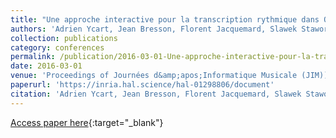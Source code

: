 ```yaml
---
title: "Une approche interactive pour la transcription rythmique dans OpenMusic"
authors: 'Adrien Ycart, Jean Bresson, Florent Jacquemard, Slawek Staworko'
collection: publications
category: conferences
permalink: /publication/2016-03-01-Une-approche-interactive-pour-la-transcription-rythmique-dans-OpenMusic
date: 2016-03-01
venue: 'Proceedings of Journées d&amp;apos;Informatique Musicale (JIM))'
paperurl: 'https://inria.hal.science/hal-01298806/document'
citation: 'Adrien Ycart, Jean Bresson, Florent Jacquemard, Slawek Staworko, &quot;Une approche interactive pour la transcription rythmique dans OpenMusic&quot; In the proceedings of Journées d&amp;apos;Informatique Musicale (JIM), 2016.'
---
```

[Access paper here](https://inria.hal.science/hal-01298806){:target="_blank"}
